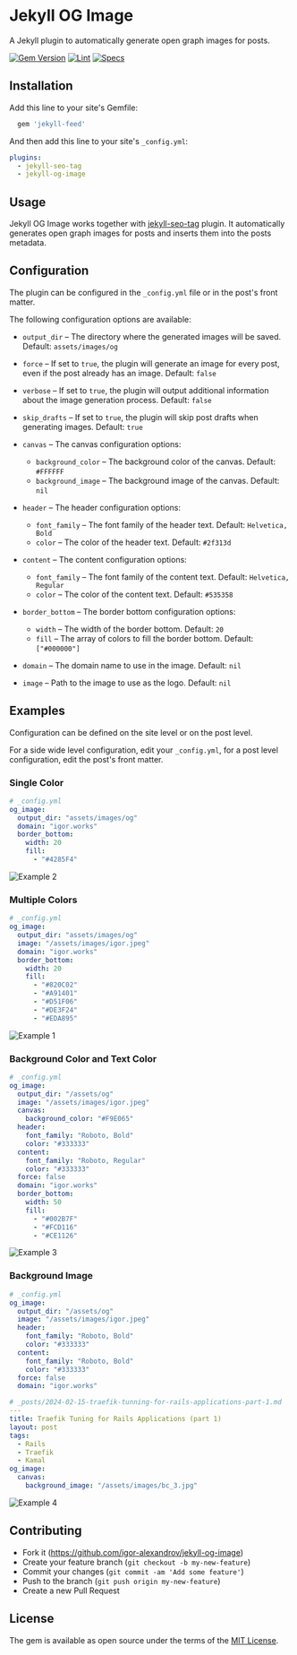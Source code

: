 # Jekyll OG Image

A Jekyll plugin to automatically generate open graph images for posts.

[![Gem Version](https://badge.fury.io/rb/jekyll-og-image.svg)](https://badge.fury.io/rb/jekyll-og-image)
[![Lint](https://github.com/igor-alexandrov/jekyll-og-image/actions/workflows/lint.yml/badge.svg?branch=main)](https://github.com/igor-alexandrov/jekyll-og-image/actions/workflows/lint.yml)
[![Specs](https://github.com/igor-alexandrov/jekyll-og-image/actions/workflows/specs.yml/badge.svg?branch=main)](https://github.com/igor-alexandrov/jekyll-og-image/actions/workflows/specs.yml)

## Installation

Add this line to your site's Gemfile:

```ruby
  gem 'jekyll-feed'
```

And then add this line to your site's `_config.yml`:

```yaml
plugins:
  - jekyll-seo-tag
  - jekyll-og-image
```

## Usage

Jekyll OG Image works together with [jekyll-seo-tag](https://github.com/jekyll/jekyll-seo-tag) plugin. It automatically generates open graph images for posts and inserts them into the posts metadata.

## Configuration

The plugin can be configured in the `_config.yml` file or in the post's front matter.

The following configuration options are available:

* `output_dir` – The directory where the generated images will be saved. Default: `assets/images/og`

* `force` – If set to `true`, the plugin will generate an image for every post, even if the post already has an image. Default: `false`

* `verbose`  – If set to `true`, the plugin will output additional information about the image generation process. Default: `false`

* `skip_drafts` – If set to `true`, the plugin will skip post drafts when generating images. Default: `true`

* `canvas` – The canvas configuration options:
  * `background_color` – The background color of the canvas. Default: `#FFFFFF`
  * `background_image` – The background image of the canvas. Default: `nil`

* `header` – The header configuration options:
  * `font_family` – The font family of the header text. Default: `Helvetica, Bold`
  * `color` – The color of the header text. Default: `#2f313d`

* `content` – The content configuration options:
  * `font_family` – The font family of the content text. Default: `Helvetica, Regular`
  * `color` – The color of the content text. Default: `#535358`

* `border_bottom` – The border bottom configuration options:
  * `width` – The width of the border bottom. Default: `20`
  * `fill` – The array of colors to fill the border bottom. Default: `["#000000"]`

* `domain` – The domain name to use in the image. Default: `nil`

* `image` – Path to the image to use as the logo. Default: `nil`

## Examples

Configuration can be defined on the site level or on the post level.

For a side wide level configuration, edit your `_config.yml`, for a post level configuration, edit the post's front matter.

### Single Color

```yaml
# _config.yml
og_image:
  output_dir: "assets/images/og"
  domain: "igor.works"
  border_bottom:
    width: 20
    fill:
      - "#4285F4"
```

![Example 2](examples/2.png)

### Multiple Colors

```yaml
# _config.yml
og_image:
  output_dir: "assets/images/og"
  image: "/assets/images/igor.jpeg"
  domain: "igor.works"
  border_bottom:
    width: 20
    fill:
      - "#820C02"
      - "#A91401"
      - "#D51F06"
      - "#DE3F24"
      - "#EDA895"
```

![Example 1](examples/1.png)

### Background Color and Text Color

```yaml
# _config.yml
og_image:
  output_dir: "/assets/og"
  image: "/assets/images/igor.jpeg"
  canvas:
    background_color: "#F9E065"
  header:
    font_family: "Roboto, Bold"
    color: "#333333"
  content:
    font_family: "Roboto, Regular"
    color: "#333333"
  force: false
  domain: "igor.works"
  border_bottom:
    width: 50
    fill:
      - "#002B7F"
      - "#FCD116"
      - "#CE1126"
```

![Example 3](examples/3.png)

### Background Image

```yaml
# _config.yml
og_image:
  output_dir: "/assets/og"
  image: "/assets/images/igor.jpeg"
  header:
    font_family: "Roboto, Bold"
    color: "#333333"
  content:
    font_family: "Roboto, Bold"
    color: "#333333"
  force: false
  domain: "igor.works"

# _posts/2024-02-15-traefik-tunning-for-rails-applications-part-1.md
---
title: Traefik Tuning for Rails Applications (part 1)
layout: post
tags:
  - Rails
  - Traefik
  - Kamal
og_image:
  canvas:
    background_image: "/assets/images/bc_3.jpg"
```

![Example 4](examples/4.png)


## Contributing

* Fork it (https://github.com/igor-alexandrov/jekyll-og-image)
* Create your feature branch (`git checkout -b my-new-feature`)
* Commit your changes (`git commit -am 'Add some feature'`)
* Push to the branch (`git push origin my-new-feature`)
* Create a new Pull Request

## License

The gem is available as open source under the terms of the [MIT License](https://opensource.org/licenses/MIT).
